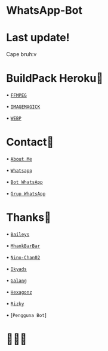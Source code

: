 # WhatsApp-Bot

# Last update!
Cape bruh:v

# BuildPack Heroku🗿

• [`FFMPEG`](https://github.com/jonathanong/heroku-buildpack-ffmpeg-latest.git)

• [`IMAGEMAGICK`](https://github.com/DuckyTeam/heroku-buildpack-imagemagick.git)

• [`WEBP`](https://github.com/clhuang/heroku-buildpack-webp-binaries)

# Contact🗿

• [`About Me`](https://Franky404.github.io/about)

• [`Whatsapp`](https://wa.me/6283183586629?text=halo+bang)

• [`Bot WhatsApp`](https://wa.me/19153481353?text=/menu)

• [`Grup WhatsApp`](https://chat.whatsapp.com/DAWa1KfVj954CoiMDE3LiG)

 
# Thanks🗿

• [`Baileys`](https://github.com/adiwajshing/baileys)

• [`MhankBarBar`](https://github.com/MhankBarBar)

• [`Nino-Chan02`](https://github.com/nino-chan02)

• [`Ikyads`](https://github.com/rizkiadiasa)

• [`Galang`](https://github.com/zobin33)

• [`Hexagonz`](https://github.com/Hexagonz)

• [`Rizky`](https://github.com/Rizky878)

• [`Pengguna Bot`]


# 🗿🤘🏻
